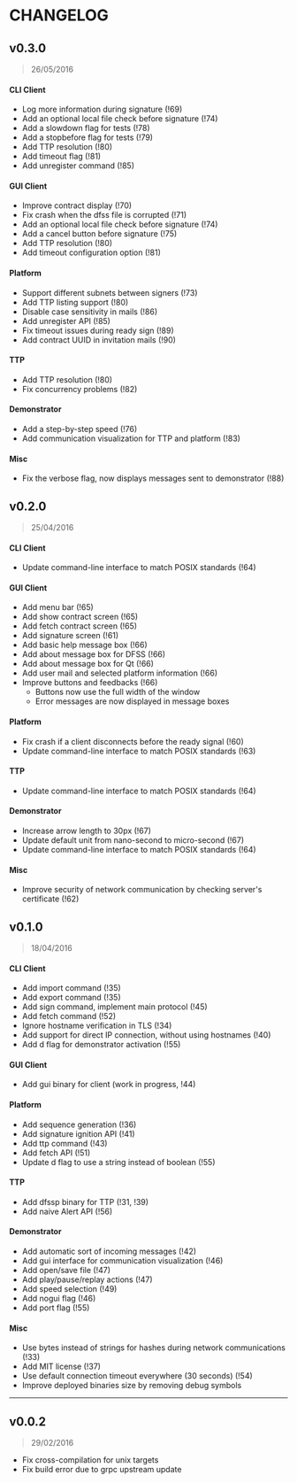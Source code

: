 CHANGELOG
=========

v0.3.0
------
> 26/05/2016

#### CLI Client

- Log more information during signature (!69)
- Add an optional local file check before signature (!74)
- Add a slowdown flag for tests (!78)
- Add a stopbefore flag for tests (!79)
- Add TTP resolution (!80)
- Add timeout flag (!81)
- Add unregister command (!85)

#### GUI Client

- Improve contract display (!70)
- Fix crash when the dfss file is corrupted (!71)
- Add an optional local file check before signature (!74)
- Add a cancel button before signature (!75)
- Add TTP resolution (!80)
- Add timeout configuration option (!81)

#### Platform

- Support different subnets between signers (!73)
- Add TTP listing support (!80)
- Disable case sensitivity in mails (!86)
- Add unregister API (!85)
- Fix timeout issues during ready sign (!89)
- Add contract UUID in invitation mails (!90)

#### TTP

- Add TTP resolution (!80)
- Fix concurrency problems (!82)

#### Demonstrator

- Add a step-by-step speed (!76)
- Add communication visualization for TTP and platform (!83)

#### Misc

- Fix the verbose flag, now displays messages sent to demonstrator (!88)

v0.2.0
------
> 25/04/2016

#### CLI Client

- Update command-line interface to match POSIX standards (!64)

#### GUI Client

- Add menu bar (!65)
- Add show contract screen (!65)
- Add fetch contract screen (!65)
- Add signature screen (!61)
- Add basic help message box (!66)
- Add about message box for DFSS (!66)
- Add about message box for Qt (!66)
- Add user mail and selected platform information (!66)
- Improve buttons and feedbacks (!66)
  + Buttons now use the full width of the window
  + Error messages are now displayed in message boxes

#### Platform

- Fix crash if a client disconnects before the ready signal (!60)
- Update command-line interface to match POSIX standards (!63)

#### TTP

- Update command-line interface to match POSIX standards (!64)

#### Demonstrator

- Increase arrow length to 30px (!67)
- Update default unit from nano-second to micro-second (!67)
- Update command-line interface to match POSIX standards (!64)

#### Misc

- Improve security of network communication by checking server's certificate (!62)


v0.1.0
------
> 18/04/2016

#### CLI Client

- Add import command (!35)
- Add export command (!35)
- Add sign command, implement main protocol (!45)
- Add fetch command (!52)
- Ignore hostname verification in TLS (!34)
- Add support for direct IP connection, without using hostnames (!40)
- Add d flag for demonstrator activation (!55)

#### GUI Client

- Add gui binary for client (work in progress, !44)

#### Platform

- Add sequence generation (!36)
- Add signature ignition API (!41)
- Add ttp command (!43)
- Add fetch API (!51)
- Update d flag to use a string instead of boolean (!55)

#### TTP

- Add dfssp binary for TTP (!31, !39)
- Add naive Alert API (!56)

#### Demonstrator

- Add automatic sort of incoming messages (!42)
- Add gui interface for communication visualization (!46)
- Add open/save file (!47)
- Add play/pause/replay actions (!47)
- Add speed selection (!49)
- Add nogui flag (!46)
- Add port flag (!55)

#### Misc

- Use bytes instead of strings for hashes during network communications (!33)
- Add MIT license (!37)
- Use default connection timeout everywhere (30 seconds) (!54)
- Improve deployed binaries size by removing debug symbols

---

v0.0.2
------
> 29/02/2016

- Fix cross-compilation for unix targets
- Fix build error due to grpc upstream update
